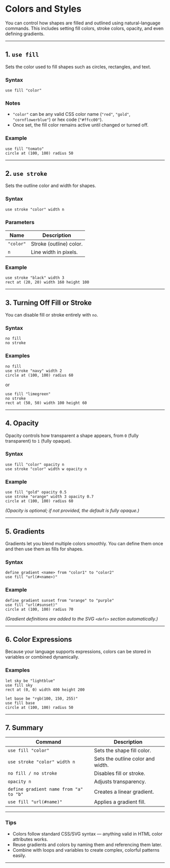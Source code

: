 # Colors and Styles

You can control how shapes are filled and outlined using natural-language commands.
This includes setting fill colors, stroke colors, opacity, and even defining gradients.

---

## 1. `use fill`

Sets the color used to fill shapes such as circles, rectangles, and text.

### **Syntax**

```
use fill "color"
```

### **Notes**

* `"color"` can be any valid CSS color name (`"red"`, `"gold"`, `"cornflowerblue"`) or hex code (`"#ffcc00"`).
* Once set, the fill color remains active until changed or turned off.

### **Example**

```
use fill "tomato"
circle at (100, 100) radius 50
```

---

## 2. `use stroke`

Sets the outline color and width for shapes.

### **Syntax**

```
use stroke "color" width n
```

### **Parameters**

| Name      | Description             |
| --------- | ----------------------- |
| `"color"` | Stroke (outline) color. |
| `n`       | Line width in pixels.   |

### **Example**

```
use stroke "black" width 3
rect at (20, 20) width 160 height 100
```

---

## 3. Turning Off Fill or Stroke

You can disable fill or stroke entirely with `no`.

### **Syntax**

```
no fill
no stroke
```

### **Examples**

```
no fill
use stroke "navy" width 2
circle at (100, 100) radius 60
```

or

```
use fill "limegreen"
no stroke
rect at (50, 50) width 100 height 60
```

---

## 4. Opacity

Opacity controls how transparent a shape appears, from `0` (fully transparent) to `1` (fully opaque).

### **Syntax**

```
use fill "color" opacity n
use stroke "color" width w opacity n
```

### **Example**

```
use fill "gold" opacity 0.5
use stroke "orange" width 3 opacity 0.7
circle at (100, 100) radius 60
```

*(Opacity is optional; if not provided, the default is fully opaque.)*

---

## 5. Gradients

Gradients let you blend multiple colors smoothly.
You can define them once and then use them as fills for shapes.

### **Syntax**

```
define gradient <name> from "color1" to "color2"
use fill "url(#<name>)"
```

### **Example**

```
define gradient sunset from "orange" to "purple"
use fill "url(#sunset)"
circle at (100, 100) radius 70
```

*(Gradient definitions are added to the SVG `<defs>` section automatically.)*

---

## 6. Color Expressions

Because your language supports expressions, colors can be stored in variables or combined dynamically.

### **Examples**

```
let sky be "lightblue"
use fill sky
rect at (0, 0) width 400 height 200
```

```
let base be "rgb(100, 150, 255)"
use fill base
circle at (100, 100) radius 50
```

---

## 7. Summary

| Command                                | Description                       |
| -------------------------------------- | --------------------------------- |
| `use fill "color"`                     | Sets the shape fill color.        |
| `use stroke "color" width n`           | Sets the outline color and width. |
| `no fill / no stroke`                  | Disables fill or stroke.          |
| `opacity n`                            | Adjusts transparency.             |
| `define gradient name from "a" to "b"` | Creates a linear gradient.        |
| `use fill "url(#name)"`                | Applies a gradient fill.          |

---

### **Tips**

* Colors follow standard CSS/SVG syntax — anything valid in HTML color attributes works.
* Reuse gradients and colors by naming them and referencing them later.
* Combine with loops and variables to create complex, colorful patterns easily.

---